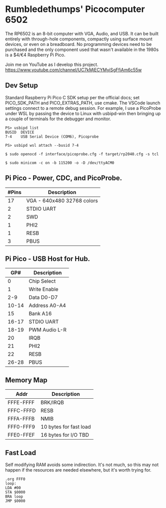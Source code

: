 # Rumbledethumps' Picocomputer 6502

The RP6502 is an 8-bit computer with VGA, Audio, and USB. It can be built entirely with through-hole components, compactly using surface mount devices, or even on a breadboard. No programming devices need to be purchased and the only component used that wasn't available in the 1980s is a $4/€4 Raspberry Pi Pico.

Join me on YouTube as I develop this project.
https://www.youtube.com/channel/UC7kMjECYMyiSgFfiAm6c55w


## Dev Setup
Standard Raspberry Pi Pico C SDK setup per the official docs; set PICO_SDK_PATH and PICO_EXTRAS_PATH, use cmake. The VSCode launch settings connect to a remote debug session. For example, I use a PicoProbe under WSL by passing the device to Linux with usbipd-win then bringing up a couple of terminals for the debugger and monitor.

```
PS> usbipd list
BUSID  DEVICE
7-4    USB Serial Device (COM6), Picoprobe

PS> usbipd wsl attach --busid 7-4
```
```
$ sudo openocd -f interface/picoprobe.cfg -f target/rp2040.cfg -s tcl
```
```
$ sudo minicom -c on -b 115200 -o -D /dev/ttyACM0
```

## Pi Pico - Power, CDC, and PicoProbe.
| #Pins | Description
| -  | -
| 17 | VGA - 640x480 32768 colors
| 2  | STDIO UART
| 2  | SWD
| 1  | PHI2
| 1  | RESB
| 3  | PBUS

## Pi Pico - USB Host for Hub.
| GP#   | Description
| ----- | -
|  0    | Chip Select
|  1    | Write Enable
|  2-9  | Data D0-D7
| 10-14 | Address A0-A4
| 15    | Bank A16
| 16-17 | STDIO UART
| 18-19 | PWM Audio L-R
| 20    | IRQB
| 21    | PHI2
| 22    | RESB
| 26-28 | PBUS

## Memory Map

| Addr | Description
| - | -
| FFFE-FFFF | BRK/IRQB
| FFFC-FFFD | RESB
| FFFA-FFFB | NMIB
| FFF0-FFF9 | 10 bytes for fast load
| FFE0-FFEF | 16 bytes for I/O TBD

## Fast Load
Self modifying RAM avoids some indirection. It's not much, so this may not
happen if the resources are needed elsewhere, but it's worth trying for.
```
.org FFF0
loop:
LDA #00
STA $0000
BRA loop
JMP $0000
```
